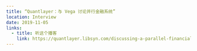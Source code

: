 ```yaml
---
title: “Quantlayer：与 Vega 讨论并行金融系统”
location: Interview
date: 2019-11-05
links:
  - title: 听这个播客
    link: https://quantlayer.libsyn.com/discussing-a-parallel-financial-system-with-barney-mannerings-from-vega-protocol
---
```

